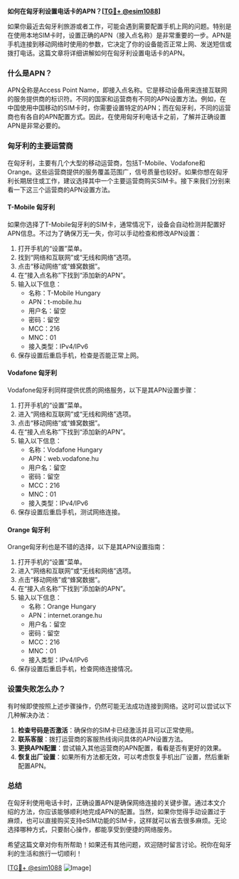 **如何在匈牙利设置电话卡的APN？[[TG💪+ @esim1088](https://t.me/s/esim1088)]**

如果你最近去匈牙利旅游或者工作，可能会遇到需要配置手机上网的问题。特别是在使用本地SIM卡时，设置正确的APN（接入点名称）是非常重要的一步。APN是手机连接到移动网络时使用的参数，它决定了你的设备能否正常上网、发送短信或拨打电话。这篇文章将详细讲解如何在匈牙利设置电话卡的APN。

### 什么是APN？

APN全称是Access Point Name，即接入点名称。它是移动设备用来连接互联网的服务提供商的标识符。不同的国家和运营商有不同的APN设置方法。例如，在中国使用中国移动的SIM卡时，你需要设置特定的APN；而在匈牙利，不同的运营商也有各自的APN配置方式。因此，在使用匈牙利电话卡之前，了解并正确设置APN是非常必要的。

### 匈牙利的主要运营商

在匈牙利，主要有几个大型的移动运营商，包括T-Mobile、Vodafone和Orange。这些运营商提供的服务覆盖范围广，信号质量也较好。如果你想在匈牙利长期居住或工作，建议选择其中一个主要运营商购买SIM卡。接下来我们分别来看一下这三个运营商的APN设置方法。

#### T-Mobile 匈牙利

如果你选择了T-Mobile匈牙利的SIM卡，通常情况下，设备会自动检测并配置好APN信息。不过为了确保万无一失，你可以手动检查和修改APN设置：

1. 打开手机的“设置”菜单。
2. 找到“网络和互联网”或“无线和网络”选项。
3. 点击“移动网络”或“蜂窝数据”。
4. 在“接入点名称”下找到“添加新的APN”。
5. 输入以下信息：
   - 名称：T-Mobile Hungary
   - APN：t-mobile.hu
   - 用户名：留空
   - 密码：留空
   - MCC：216
   - MNC：01
   - 接入类型：IPv4/IPv6
6. 保存设置后重启手机，检查是否能正常上网。

#### Vodafone 匈牙利

Vodafone匈牙利同样提供优质的网络服务，以下是其APN设置步骤：

1. 打开手机的“设置”菜单。
2. 进入“网络和互联网”或“无线和网络”选项。
3. 点击“移动网络”或“蜂窝数据”。
4. 在“接入点名称”下找到“添加新的APN”。
5. 输入以下信息：
   - 名称：Vodafone Hungary
   - APN：web.vodafone.hu
   - 用户名：留空
   - 密码：留空
   - MCC：216
   - MNC：01
   - 接入类型：IPv4/IPv6
6. 保存设置后重启手机，测试网络连接。

#### Orange 匈牙利

Orange匈牙利也是不错的选择，以下是其APN设置指南：

1. 打开手机的“设置”菜单。
2. 进入“网络和互联网”或“无线和网络”选项。
3. 点击“移动网络”或“蜂窝数据”。
4. 在“接入点名称”下找到“添加新的APN”。
5. 输入以下信息：
   - 名称：Orange Hungary
   - APN：internet.orange.hu
   - 用户名：留空
   - 密码：留空
   - MCC：216
   - MNC：01
   - 接入类型：IPv4/IPv6
6. 保存设置后重启手机，检查网络连接情况。

### 设置失败怎么办？

有时候即使按照上述步骤操作，仍然可能无法成功连接到网络。这时可以尝试以下几种解决办法：

1. **检查号码是否激活**：确保你的SIM卡已经激活并且可以正常使用。
2. **联系客服**：拨打运营商的客服热线询问具体的APN设置方法。
3. **更换APN配置**：尝试输入其他运营商的APN配置，看看是否有更好的效果。
4. **恢复出厂设置**：如果所有方法都无效，可以考虑恢复手机出厂设置，然后重新配置APN。

### 总结

在匈牙利使用电话卡时，正确设置APN是确保网络连接的关键步骤。通过本文介绍的方法，你应该能够顺利地完成APN的配置。当然，如果你觉得手动设置过于麻烦，也可以直接购买支持eSIM功能的SIM卡，这样就可以省去很多麻烦。无论选择哪种方式，只要耐心操作，都能享受到便捷的网络服务。

希望这篇文章对你有所帮助！如果还有其他问题，欢迎随时留言讨论。祝你在匈牙利的生活和旅行一切顺利！

[[TG💪+ @esim1088](https://t.me/s/esim1088) ![Image](https://i.postimg.cc/4NQfJmqS/Snipaste-2025-05-13-00-14-12.png)]